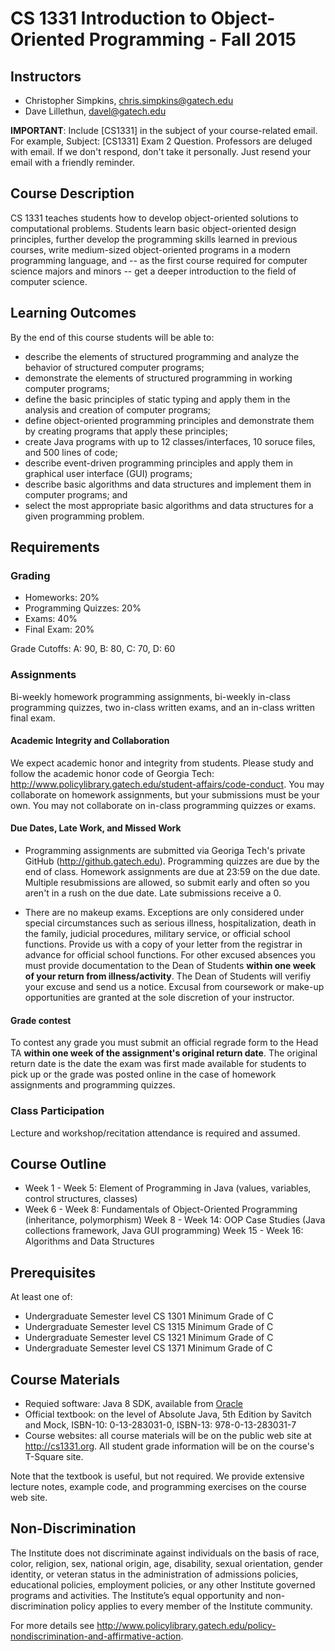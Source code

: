 # CS 1331 Introduction to Object-Oriented Programming - Fall 2015

## Instructors

* Christopher Simpkins, chris.simpkins@gatech.edu
* Dave Lillethun, davel@gatech.edu

**IMPORTANT**: Include [CS1331] in the subject of your course-related email. For example, Subject: [CS1331] Exam 2 Question. Professors are deluged with email. If we don't respond, don't take it personally. Just resend your email with a friendly reminder.

## Course Description

CS 1331 teaches students how to develop object-oriented solutions to computational problems. Students learn basic object-oriented design principles, further develop the programming skills learned in previous courses, write medium-sized object-oriented programs in a modern programming language, and -- as the first course required for computer science majors and minors -- get a deeper introduction to the field of computer science.

## Learning Outcomes

By the end of this course students will be able to:

* describe the elements of structured programming and analyze the behavior of structured computer programs;
* demonstrate the elements of structured programming in working computer programs;
* define the basic principles of static typing and apply them in the analysis and creation of computer programs;
* define object-oriented programming principles and demonstrate them by creating programs that apply these principles;
* create Java programs with up to 12 classes/interfaces, 10 soruce files, and 500 lines of code;
* describe event-driven programming principles and apply them in graphical user interface (GUI) programs;
* describe basic algorithms and data structures and implement them in computer programs; and
* select the most appropriate basic algorithms and data structures for a given programming problem.

## Requirements

### Grading

* Homeworks: 20%
* Programming Quizzes: 20%
* Exams: 40%
* Final Exam: 20%

Grade Cutoffs: A: 90, B: 80, C: 70, D: 60


### Assignments

Bi-weekly homework programming assignments, bi-weekly in-class programming quizzes, two in-class written exams, and an in-class written final exam.

#### Academic Integrity and Collaboration

We expect academic honor and integrity from students. Please study and follow the academic honor code of Georgia Tech: <a href="http://www.policylibrary.gatech.edu/student-affairs/code-conduct" target="_blank">http://www.policylibrary.gatech.edu/student-affairs/code-conduct</a>. You may collaborate on homework assignments, but your submissions must be your own. You may not collaborate on in-class programming quizzes or exams.

#### Due Dates, Late Work, and Missed Work

* Programming assignments are submitted via Georiga Tech's private GitHub (http://github.gatech.edu). Programming quizzes are due by the end of class. Homework assignments are due at 23:59 on the due date. Multiple resubmissions are allowed, so submit early and often so you aren't in a rush on the due date. Late submissions receive a 0.

* There are no makeup exams. Exceptions are only considered under special circumstances such as serious illness, hospitalization, death in the family, judicial procedures, military service, or official school functions. Provide us with a copy of your letter from the registrar in advance for official school functions. For other excused absences you must provide documentation to the Dean of Students **within one week of your return from illness/activity**. The Dean of Students will verifiy your excuse and send us a notice. Excusal from coursework or make-up opportunities are granted at the sole discretion of your instructor.

#### Grade contest

To contest any grade you must submit an official regrade form to the Head TA **within one week of the assignment's original return date**. The original return date is the date the exam was first made available for students to pick up or the grade was posted online in the case of homework assignments and programming quizzes.

### Class Participation

Lecture and workshop/recitation attendance is required and assumed.

## Course Outline

* Week 1 - Week 5: Element of Programming in Java (values, variables, control structures, classes)
* Week 6 - Week 8: Fundamentals of Object-Oriented Programming (inheritance, polymorphism)
Week 8 - Week 14: OOP Case Studies (Java collections framework, Java GUI programming)
Week 15 - Week 16: Algorithms and Data Structures

## Prerequisites

At least one of:

* Undergraduate Semester level CS 1301 Minimum Grade of C
* Undergraduate Semester level CS 1315 Minimum Grade of C
* Undergraduate Semester level CS 1321 Minimum Grade of C
* Undergraduate Semester level CS 1371 Minimum Grade of C

## Course Materials

* Requied software: Java 8 SDK, available from <a href="http://www.oracle.com/technetwork/java/javase/downloads/index-jsp-138363.html">Oracle</a>
* Official textbook: on the level of Absolute Java, 5th Edition by Savitch and Mock, ISBN-10: 0-13-283031-0, ISBN-13: 978-0-13-283031-7
* Course websites: all course materials will be on the public web site at http://cs1331.org. All student grade information will be on the course's T-Square site.

Note that the textbook is useful, but not required. We provide extensive lecture notes, example code, and programming exercises on the course web site.

## Non-Discrimination

The Institute does not discriminate against individuals on the basis of race, color, religion, sex, national origin, age, disability, sexual orientation, gender identity, or veteran status in the administration of admissions policies, educational policies, employment policies, or any other Institute governed programs and activities. The Institute’s equal opportunity and non-discrimination policy applies to every member of the Institute community.

For more details see <a href="http://www.policylibrary.gatech.edu/policy-nondiscrimination-and-affirmative-action">http://www.policylibrary.gatech.edu/policy-nondiscrimination-and-affirmative-action</a>.
